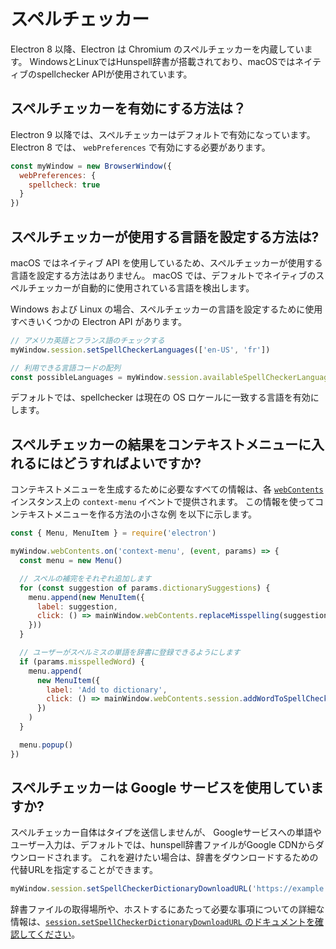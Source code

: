 # スペルチェッカー

Electron 8 以降、Electron は Chromium のスペルチェッカーを内蔵しています。  WindowsとLinuxではHunspell辞書が搭載されており、macOSではネイティブのspellchecker APIが使用されています。

## スペルチェッカーを有効にする方法は？

Electron 9 以降では、スペルチェッカーはデフォルトで有効になっています。  Electron 8 では、 `webPreferences` で有効にする必要があります。

```js
const myWindow = new BrowserWindow({
  webPreferences: {
    spellcheck: true
  }
})
```

## スペルチェッカーが使用する言語を設定する方法は?

macOS ではネイティブ API を使用しているため、スペルチェッカーが使用する言語を設定する方法はありません。 macOS では、デフォルトでネイティブのスペルチェッカーが自動的に使用されている言語を検出します。

Windows および Linux の場合、スペルチェッカーの言語を設定するために使用すべきいくつかの Electron API があります。

```js
// アメリカ英語とフランス語のチェックする
myWindow.session.setSpellCheckerLanguages(['en-US', 'fr'])

// 利用できる言語コードの配列
const possibleLanguages = myWindow.session.availableSpellCheckerLanguages
```

デフォルトでは、spellchecker は現在の OS ロケールに一致する言語を有効にします。

## スペルチェッカーの結果をコンテキストメニューに入れるにはどうすればよいですか?

コンテキストメニューを生成するために必要なすべての情報は、各 [`webContents`](../api/web-contents.md#event-context-menu) インスタンス上の `context-menu` イベントで提供されます。  この情報を使ってコンテキストメニューを作る方法の小さな例 を以下に示します。

```js
const { Menu, MenuItem } = require('electron')

myWindow.webContents.on('context-menu', (event, params) => {
  const menu = new Menu()

  // スペルの補完をそれぞれ追加します
  for (const suggestion of params.dictionarySuggestions) {
    menu.append(new MenuItem({
      label: suggestion,
      click: () => mainWindow.webContents.replaceMisspelling(suggestion)
    }))
  }

  // ユーザーがスペルミスの単語を辞書に登録できるようにします
  if (params.misspelledWord) {
    menu.append(
      new MenuItem({
        label: 'Add to dictionary',
        click: () => mainWindow.webContents.session.addWordToSpellCheckerDictionary(params.misspelledWord)
      })
    )
  }

  menu.popup()
})
```

## スペルチェッカーは Google サービスを使用していますか?

スペルチェッカー自体はタイプを送信しませんが、 Googleサービスへの単語やユーザー入力は、デフォルトでは、hunspell辞書ファイルがGoogle CDNからダウンロードされます。  これを避けたい場合は、辞書をダウンロードするための代替URLを指定することができます。

```js
myWindow.session.setSpellCheckerDictionaryDownloadURL('https://example.com/dictionaries/')
```

辞書ファイルの取得場所や、ホストするにあたって必要な事項についての詳細な情報は、[`session.setSpellCheckerDictionaryDownloadURL` のドキュメントを確認してください](https://www.electronjs.org/docs/api/session#sessetspellcheckerdictionarydownloadurlurl)。
